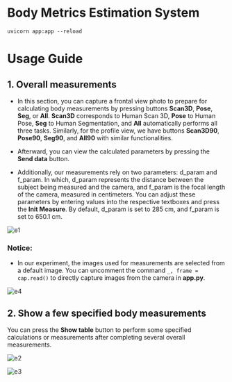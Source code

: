 # Body Metrics Estimation System
```commandline
uvicorn app:app --reload
```


# Usage Guide
## 1. Overall measurements

- In this section, you can capture a frontal view photo to prepare for calculating body measurements by pressing buttons **Scan3D**, **Pose**, **Seg**, or **All**. **Scan3D** corresponds to Human Scan 3D, **Pose** to Human Pose, **Seg** to Human Segmentation, and **All** automatically performs all three tasks. Similarly, for the profile view, we have buttons **Scan3D90**, **Pose90**, **Seg90**, and **All90** with similar functionalities.

- Afterward, you can view the calculated parameters by pressing the **Send data** button.

- Additionally, our measurements rely on two parameters: d_param and f_param. In which, d_param represents the distance between the subject being measured and the camera, and f_param is the focal length of the camera, measured in centimeters. You can adjust these parameters by entering values into the respective textboxes and press the **Init Measure**. By default, d_param is set to 285 cm, and f_param is set to 650.1 cm.

![e1](https://github.com/duongngockhanh/height-measurement/assets/87640587/3f692405-8cf5-413f-9c9c-14dfd3d80062)

### Notice:
- In our experiment, the images used for measurements are selected from a default image. You can uncomment the command ```_, frame = cap.read()``` to directly capture images from the camera in **app.py**.

![e4](https://github.com/duongngockhanh/height-measurement/assets/87640587/f96778b8-f867-494e-9a4a-e47e93f9364b)

## 2. Show a few specified body measurements

You can press the **Show table** button to perform some specified calculations or measurements after completing several overall measurements.

![e2](https://github.com/duongngockhanh/height-measurement/assets/87640587/264a3e78-6254-4d5a-a6a0-e0907db43d18)

![e3](https://github.com/duongngockhanh/height-measurement/assets/87640587/f426c1db-1709-428e-8efe-76a0fcc7acce)


